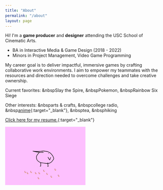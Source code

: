 ```yaml
---
title: "About"
permalink: "/about"
layout: page
---
```


Hi! I'm a **game producer** and **designer** attending the USC School of Cinematic Arts.
* BA in Interactive Media & Game Design (2018 - 2022)
* Minors in Project Management, Video Game Programming
 
My career goal is to deliver impactful, immersive games by crafting collaborative work environments. I aim to empower my teammates with the resources and direction needed to overcome challenges and take creative ownership.


Current favorites: &nbspSlay the Spire, &nbspPokemon, &nbspRainbow Six Siege
 
Other interests: &nbsparts & crafts, &nbspcollege radio, &nbsp[anime](https://anilist.co/user/KeroMichelle/){:target="_blank"}, &nbsptea, &nbsphiking
 

[Click here for my resume.](https://www.linkedin.com/in/michelleliu6/){:target="_blank"}
 
![flamingo gif](/assets/images/kero.gif)